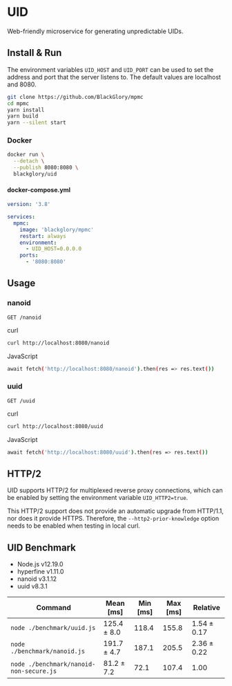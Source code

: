 # UID

Web-friendly microservice for generating unpredictable UIDs.

## Install & Run

The environment variables `UID_HOST` and `UID_PORT` can be used to set the address and port that the server listens to. The default values are localhost and 8080.

```sh
git clone https://github.com/BlackGlory/mpmc
cd mpmc
yarn install
yarn build
yarn --silent start
```

### Docker

```sh
docker run \
  --detach \
  --publish 8080:8080 \
  blackglory/uid
```

#### docker-compose.yml

```yml
version: '3.8'

services:
  mpmc:
    image: 'blackglory/mpmc'
    restart: always
    environment:
      - UID_HOST=0.0.0.0
    ports:
      - '8080:8080'
```

## Usage

### nanoid

`GET /nanoid`

curl
```sh
curl http://localhost:8080/nanoid
```

JavaScript
```sh
await fetch('http://localhost:8080/nanoid').then(res => res.text())
```

### uuid

`GET /uuid`

curl
```sh
curl http://localhost:8080/uuid
```

JavaScript
```sh
await fetch('http://localhost:8080/uuid').then(res => res.text())
```

## HTTP/2

UID supports HTTP/2 for multiplexed reverse proxy connections, which can be enabled by setting the environment variable `UID_HTTP2=true`.

This HTTP/2 support does not provide an automatic upgrade from HTTP/1.1, nor does it provide HTTPS.
Therefore, the `--http2-prior-knowledge` option needs to be enabled when testing in local curl.

## UID Benchmark

- Node.js v12.19.0
- hyperfine v1.11.0
- nanoid v3.1.12
- uuid v8.3.1

| Command | Mean [ms] | Min [ms] | Max [ms] | Relative |
|---|---|---|---|---|
| `node ./benchmark/uuid.js` | 125.4 ± 8.0 | 118.4 | 155.8 | 1.54 ± 0.17 |
| `node ./benchmark/nanoid.js` | 191.7 ± 4.7 | 187.1 | 205.5 | 2.36 ± 0.22 |
| `node ./benchmark/nanoid-non-secure.js` | 81.2 ± 7.2 | 72.1 | 107.4 | 1.00 |
